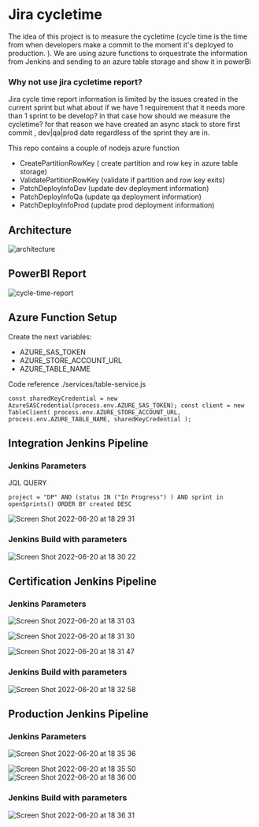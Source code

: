 # Jira cycletime

The idea of this project is to measure the cycletime (cycle time is the time from when developers make a commit to the moment it's deployed to production. ). We are using azure functions to orquestrate the information from Jenkins and sending to an azure table storage and show it in powerBi

### Why not use jira cycletime report?

Jira cycle time report information is limited by the issues created in the current sprint but what about if we have 1 requirement that it needs more than 
1 sprint to be develop? in that case how should we measure the cycletime? for that reason we have created an async stack to store first commit , dev|qa|prod date regardless of the sprint they are in.

This repo contains a couple of nodejs azure function 

- CreatePartitionRowKey ( create partition and row key in azure table storage)
- ValidatePartitionRowKey (validate if partition and row key exits)
- PatchDeployInfoDev (update dev deployment information)
- PatchDeployInfoQa (update qa deployment information)
- PatchDeployInfoProd (update prod deployment information)



## Architecture



![architecture](https://user-images.githubusercontent.com/40572443/173856480-f37d587d-7dae-48c9-890b-06619b452859.png)


## PowerBI Report

![cycle-time-report](https://user-images.githubusercontent.com/40572443/174135172-51f55993-6921-4c3e-8cf5-f37b0ce3c80b.png)


## Azure Function Setup

Create the next variables:

- AZURE_SAS_TOKEN
- AZURE_STORE_ACCOUNT_URL
- AZURE_TABLE_NAME


Code reference ./services/table-service.js

`const sharedKeyCredential = new AzureSASCredential(process.env.AZURE_SAS_TOKEN);
const client = new TableClient(
  process.env.AZURE_STORE_ACCOUNT_URL,
  process.env.AZURE_TABLE_NAME,
  sharedKeyCredential
);`



## Integration Jenkins Pipeline

### Jenkins Parameters

JQL QUERY 

`project = "DP" AND (status IN ("In Progress") ) AND sprint in openSprints() ORDER BY created DESC`


![Screen Shot 2022-06-20 at 18 29 31](https://user-images.githubusercontent.com/40572443/174688686-2b70eabf-beec-4728-bc9c-659f92fd072e.png)

### Jenkins Build with parameters 

![Screen Shot 2022-06-20 at 18 30 22](https://user-images.githubusercontent.com/40572443/174688735-ed3e6af3-87f9-4cfb-bb77-e6943d1b13c1.png)



## Certification Jenkins Pipeline

### Jenkins Parameters

![Screen Shot 2022-06-20 at 18 31 03](https://user-images.githubusercontent.com/40572443/174688780-053b7ade-8996-4233-8557-a9c842883669.png)


![Screen Shot 2022-06-20 at 18 31 30](https://user-images.githubusercontent.com/40572443/174688813-310852df-b3be-4969-8082-1f3a63d985e5.png)

![Screen Shot 2022-06-20 at 18 31 47](https://user-images.githubusercontent.com/40572443/174688827-f7e01e0a-8a6f-4e5c-9a84-10741719efc3.png)

### Jenkins Build with parameters 

![Screen Shot 2022-06-20 at 18 32 58](https://user-images.githubusercontent.com/40572443/174688875-d13aa1d8-f8fc-4e64-a242-61633dd39aea.png)


## Production Jenkins Pipeline

### Jenkins Parameters

![Screen Shot 2022-06-20 at 18 35 36](https://user-images.githubusercontent.com/40572443/174689014-5d96d526-a6b8-4e5d-861d-287b6650e475.png)

![Screen Shot 2022-06-20 at 18 35 50](https://user-images.githubusercontent.com/40572443/174689031-59ba3072-8d80-468c-ad2d-f60a420c1c0a.png)
![Screen Shot 2022-06-20 at 18 36 00](https://user-images.githubusercontent.com/40572443/174689043-7110bf94-4c8e-4cf1-810e-c0f3f099dc50.png)

### Jenkins Build with parameters 
![Screen Shot 2022-06-20 at 18 36 31](https://user-images.githubusercontent.com/40572443/174689076-d1c20978-d6fc-45cb-a2de-9ea0177c554b.png)
